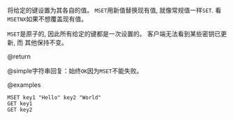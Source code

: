 将给定的键设置为其各自的值。
`MSET`用新值替换现有值, 就像常规值一样`SET`.
看`MSETNX`如果不想覆盖现有值。

`MSET`是原子的, 因此所有给定的键都是一次设置的。
客户端无法看到某些密钥已更新, 而
其他保持不变。

@return

@simple字符串回复：始终`OK`因为`MSET`不能失败。

@examples

```cli
MSET key1 "Hello" key2 "World"
GET key1
GET key2
```
